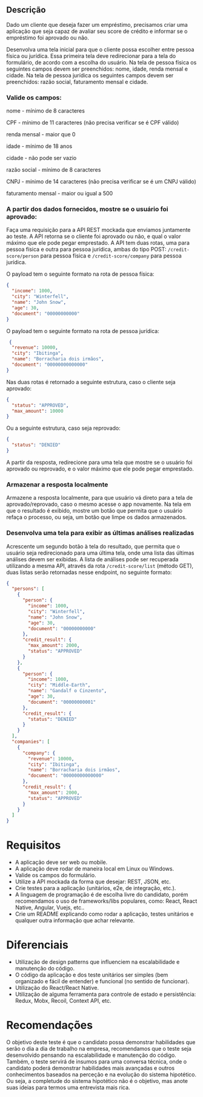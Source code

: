 ## Descrição

Dado um cliente que deseja fazer um empréstimo, precisamos criar uma aplicação que seja capaz de avaliar seu score de crédito e informar se o empréstimo foi aprovado ou não.

Desenvolva uma tela inicial para que o cliente possa escolher entre pessoa física ou jurídica.
Essa primeira tela deve redirecionar para a tela do formulário, de acordo com a escolha do usuário.
Na tela de pessoa física os seguintes campos devem ser preenchidos: nome, idade, renda mensal e cidade.
Na tela de pessoa jurídica os seguintes campos devem ser preenchidos: razão social, faturamento mensal e cidade.

### Valide os campos:

nome - mínimo de 8 caracteres

CPF - mínimo de 11 caracteres (não precisa verificar se é CPF válido)

renda mensal - maior que 0

idade - mínimo de 18 anos

cidade - não pode ser vazio

razão social - mínimo de 8 caracteres

CNPJ - mínimo de 14 caracteres (não precisa verificar se é um CNPJ válido)

faturamento mensal - maior ou igual a 500

### A partir dos dados fornecidos, mostre se o usuário foi aprovado:

Faça uma requisição para a API REST mockada que enviamos juntamente ao teste. A API retorna se o cliente foi aprovado ou não, e qual o valor máximo que ele pode pegar emprestado.
A API tem duas rotas, uma para pessoa física e outra para pessoa jurídica, ambas do tipo POST: `/credit-score/person` para pessoa física e `/credit-score/company` para pessoa jurídica.

O payload tem o seguinte formato na rota de pessoa física:

```json
{
  "income": 1000,
  "city": "Winterfell",
  "name": "John Snow",
  "age": 30,
  "document": "00000000000" 
}
```

O payload tem o seguinte formato na rota de pessoa jurídica:

```json
 {
  "revenue": 10000,
  "city": "Ibitinga",
  "name": "Borracharia dois irmãos",
  "document": "00000000000000" 
}
```


Nas duas rotas é retornado a seguinte estrutura, caso o cliente seja aprovado:

```json
{
  "status": "APPROVED",
  "max_amount": 10000
}
```

Ou a seguinte estrutura, caso seja reprovado:

```json
{
  "status": "DENIED"
}
```


A partir da resposta, redirecione para uma tela que mostre se o usuário foi aprovado ou reprovado, e o valor máximo que ele pode pegar emprestado.

### Armazenar a resposta localmente

Armazene a resposta localmente, para que usuário vá direto para a tela de aprovado/reprovado, caso o mesmo acesse o app novamente.
Na tela em que o resultado é exibido, mostre um botão que permita que o usuário refaça o processo, ou seja, um botão que limpe os dados armazenados.


### Desenvolva uma tela para exibir as últimas análises realizadas

Acrescente um segundo botão à tela do resultado, que permita que o usuário seja redirecionado para uma última tela, onde uma lista das últimas análises devem ser exibidas. A lista de análises pode ser recuperada utilizando a mesma API, através da rota `/credit-score/list` (método GET), duas listas serão retornadas nesse endpoint, no seguinte formato:

```json
{
  "persons": [
    {
      "person": {
        "income": 1000,
        "city": "Winterfell",
        "name": "John Snow",
        "age": 30,
        "document": "00000000000"
      },
      "credit_result": {
        "max_amount": 2000,
        "status": "APPROVED"
      }
    },
    {
      "person": {
        "income": 1000,
        "city": "Middle-Earth",
        "name": "Gandalf o Cinzento",
        "age": 30,
        "document": "00000000001"
      },
      "credit_result": {
        "status": "DENIED"
      }
    }
  ],
  "companies": [
    {
      "company": {
        "revenue": 10000,
        "city": "Ibitinga",
        "name": "Borracharia dois irmãos",
        "document": "00000000000000"
      },
      "credit_result": {
        "max_amount": 2000,
        "status": "APPROVED"
      }
    }
  ]
}
```


# Requisitos
- A aplicação deve ser web ou mobile.
- A aplicação deve rodar de maneira local em Linux ou Windows.
- Valide os campos do formulário.
- Utilize a API mockada da forma que desejar: REST, JSON, etc.
- Crie testes para a aplicação (unitários, e2e, de integração, etc.).
- A linguagem de programação é de escolha livre do candidato, porém recomendamos o uso de frameworks/libs populares, como: React, React Native, Angular, Vuejs, etc..
- Crie um README explicando como rodar a aplicação, testes unitários e qualquer outra informação que achar relevante.


# Diferenciais
- Utilização de design patterns que influenciem na escalabilidade e manutenção do código.
- O código da aplicação e dos teste unitários ser simples (bem organizado e fácil de entender) e funcional (no sentido de funcionar).
- Utilização do React/React Native.
- Utilização de alguma ferramenta para controle de estado e persistência: Redux, Mobx, Recoil, Context API, etc.

# Recomendações
O objetivo deste teste é que o candidato possa demonstrar habilidades que serão o dia a dia de trabalho na empresa, recomendamos que o teste seja desenvolvido pensando na escalabilidade e manutenção do código. Também, o teste servirá de insumos para uma conversa técnica, onde o candidato poderá demonstrar habilidades mais avançadas e outros conhecimentos baseados na perceção e na evolução do sistema hipotético. Ou seja, a completude do sistema hipotético não é o objetivo, mas anote suas ideias para termos uma entrevista mais rica.
